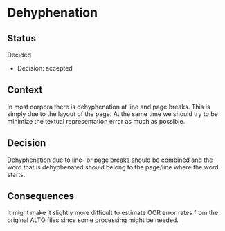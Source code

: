 # Dehyphenation
## Status

Decided

- Decision: accepted

## Context
In most corpora there is dehyphenation at line and page breaks. This is simply due to the layout of the page. At the same time we should try to be minimize the textual representation error as much as possible. 

## Decision
Dehyphenation due to line- or page breaks should be combined and the word that is dehyphenated should belong to the page/line where the word starts.

## Consequences
It might make it slightly more difficult to estimate OCR error rates from the original ALTO files since some processing might be needed.
